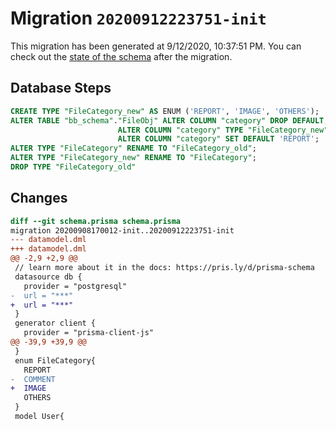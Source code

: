 # Migration `20200912223751-init`

This migration has been generated at 9/12/2020, 10:37:51 PM.
You can check out the [state of the schema](./schema.prisma) after the migration.

## Database Steps

```sql
CREATE TYPE "FileCategory_new" AS ENUM ('REPORT', 'IMAGE', 'OTHERS');
ALTER TABLE "bb_schema"."FileObj" ALTER COLUMN "category" DROP DEFAULT,
                        ALTER COLUMN "category" TYPE "FileCategory_new" USING ("category"::text::"FileCategory_new"),
                        ALTER COLUMN "category" SET DEFAULT 'REPORT';
ALTER TYPE "FileCategory" RENAME TO "FileCategory_old";
ALTER TYPE "FileCategory_new" RENAME TO "FileCategory";
DROP TYPE "FileCategory_old"
```

## Changes

```diff
diff --git schema.prisma schema.prisma
migration 20200908170012-init..20200912223751-init
--- datamodel.dml
+++ datamodel.dml
@@ -2,9 +2,9 @@
 // learn more about it in the docs: https://pris.ly/d/prisma-schema
 datasource db {
   provider = "postgresql"
-  url = "***"
+  url = "***"
 }
 generator client {
   provider = "prisma-client-js"
@@ -39,9 +39,9 @@
 }
 enum FileCategory{
   REPORT
-  COMMENT
+  IMAGE
   OTHERS
 }
 model User{
```


